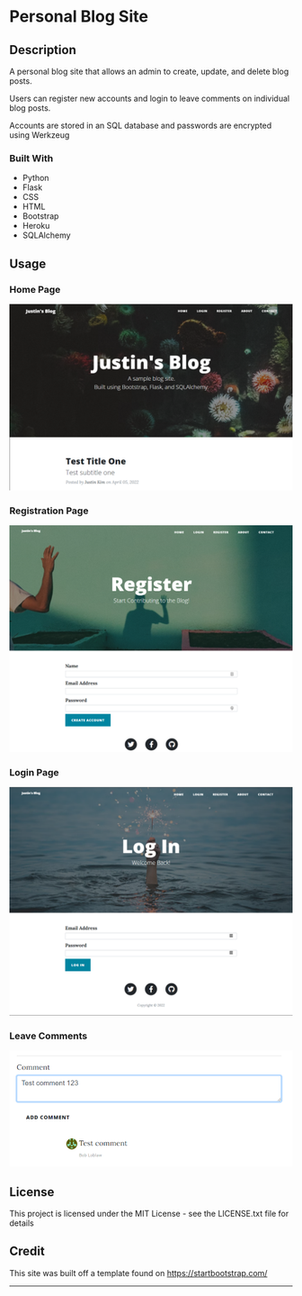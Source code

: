 # Personal Blog Site

## Description

A personal blog site that allows an admin to create, update, and delete blog posts. 

Users can register new accounts and login to leave comments on individual blog posts. 

Accounts are stored in an SQL database and passwords are encrypted using Werkzeug

### Built With

- Python
- Flask
- CSS
- HTML
- Bootstrap
- Heroku
- SQLAlchemy


## Usage

### Home Page
![alt text](assets/images/home.png)

### Registration Page
![alt text](assets/images/register.png)

### Login Page
![alt text](assets/images/login.png)

### Leave Comments
![alt text](assets/images/comments.png)


## License

This project is licensed under the MIT License - see the LICENSE.txt file for details


## Credit

This site was built off a template found on https://startbootstrap.com/

---




